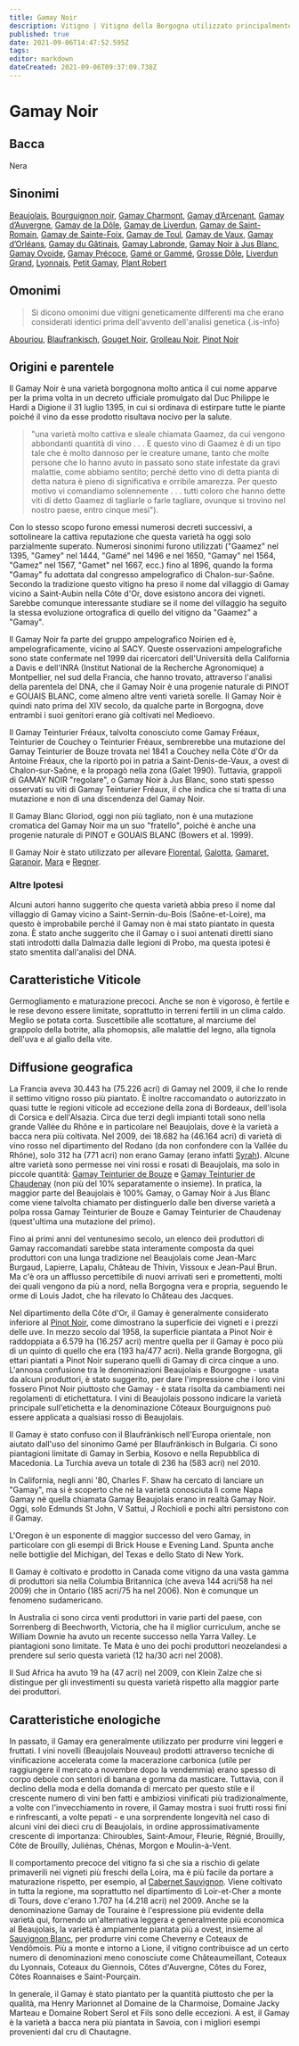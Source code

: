 ```yaml
---
title: Gamay Noir
description: Vitigno | Vitigno della Borgogna utilizzato principalmente per produrre vini da consumare giovani
published: true
date: 2021-09-06T14:47:52.595Z
tags: 
editor: markdown
dateCreated: 2021-09-06T09:37:09.738Z
---
```


# Gamay Noir

## Bacca
Nera

## Sinonimi
[Beaujolais](/vitigni/beaujolais), [Bourguignon noir](/vitigni/bourguignon-noir), [Gamay Charmont](/vitigni/gamay-charmont), [Gamay d’Arcenant](/vitigni/gamay-d-arcenant), [Gamay d’Auvergne](/vitigni/gamay-d-auvergne),
[Gamay de la Dôle](/vitigni/gamay-de-la-dole), [Gamay de Liverdun](/vitigni/gamay-de-liverdun), [Gamay de Saint-Romain](/vitigni/gamay-de-saint-Romain), [Gamay de Sainte-Foix](/vitigni/gamay-de-sainte-foix), [Gamay de Toul](/vitigni/famay-de-toul), [Gamay de Vaux](/vitigni/gamay-de-vaux), [Gamay d’Orléans](/vitigni/gamay-d-orleans), [Gamay du Gâtinais](/vitigni/gamay-du-gatinais), [Gamay Labronde](/vitigni/gamay-labronde), [Gamay Noir à Jus Blanc](/vitigni/gamay-noir-a-jus-blanc), [Gamay Ovoide](/vitigni/gamay-ovoide), [Gamay Précoce](/vitigni/gamay-precoce), [Gamé or Gammé](/vitigni/Game-or-Gamme), [Grosse Dôle](/vitigni/grosse-dole), [Liverdun Grand](/vitigni/liverdun-grand), [Lyonnais](/vitigni/lyonnais), [Petit Gamay](/vitigni/petit-gamay), [Plant Robert](/vitigni/plant-robert)



## Omonimi
> Si dicono omonimi due vitigni geneticamente differenti ma che erano considerati identici prima dell'avvento dell'analisi genetica
{.is-info}

[Abouriou](/vitigni/Francia/abouriou), [Blaufrankisch](/vitigni/Austria/blaufrankisch), [Gouget Noir](/vitigni/gouget-noir), [Grolleau Noir](/vitigni/grolleau-noir), [Pinot Noir](/vitigni/Francia/pinot-noir)

## Origini e parentele
Il Gamay Noir è una varietà borgognona molto antica il cui nome apparve per la prima volta in un decreto ufficiale promulgato dal Duc Philippe le Hardi a Digione il 31 luglio 1395, in cui si ordinava di estirpare tutte le piante poiché il vino da esse prodotto risultava nocivo per la salute.

> "una varietà molto cattiva e sleale chiamata Gaamez, da cui vengono abbondanti quantità di vino . . . E questo vino di Gaamez è di un tipo tale che è molto dannoso per le creature umane, tanto che molte persone che lo hanno avuto in passato sono state infestate da gravi malattie, come abbiamo sentito; perché detto vino di detta pianta di detta natura è pieno di significativa e orribile amarezza. Per questo motivo vi comandiamo solennemente . . . tutti coloro che hanno dette viti di detto Gaamez di tagliarle o farle tagliare, ovunque si trovino nel nostro paese, entro cinque mesi").

Con lo stesso scopo furono emessi numerosi decreti successivi, a sottolineare la cattiva reputazione che questa varietà ha oggi solo parzialmente superato. Numerosi sinonimi furono utilizzati ("Gaamez" nel 1395, "Gamey" nel 1444, "Gamé" nel 1496 e nel 1650, "Gamay" nel 1564, "Gamez" nel 1567, "Gamet" nel 1667, ecc.) fino al 1896, quando la forma "Gamay" fu adottata dal congresso ampelografico di Chalon-sur-Saône. Secondo la tradizione questo vitigno ha preso il nome dal villaggio di Gamay vicino a Saint-Aubin nella Côte d'Or, dove esistono ancora dei vigneti. Sarebbe comunque interessante studiare se il nome del villaggio ha seguito la stessa evoluzione ortografica di quello del vitigno da "Gaamez" a "Gamay".

Il Gamay Noir fa parte del gruppo ampelografico Noirien ed è, ampelograficamente, vicino al SACY. Queste osservazioni ampelografiche sono state confermate nel 1999 dai ricercatori dell'Università della California a Davis e dell'INRA (Institut National de la Recherche Agronomique) a Montpellier, nel sud della Francia, che hanno trovato, attraverso l'analisi della parentela del DNA, che il Gamay Noir è una progenie naturale di PINOT e GOUAIS BLANC, come almeno altre venti varietà sorelle. Il Gamay Noir è quindi nato prima del XIV secolo, da qualche parte in Borgogna, dove entrambi i suoi genitori erano già coltivati nel Medioevo.

Il Gamay Teinturier Fréaux, talvolta conosciuto come Gamay Fréaux, Teinturier de Couchey o Teinturier Fréaux, sembrerebbe una mutazione del Gamay Teinturier de Bouze trovata nel 1841 a Couchey nella Côte d'Or da Antoine Fréaux, che la riportò poi in patria a Saint-Denis-de-Vaux, a ovest di Chalon-sur-Saône, e la propagò nella zona (Galet 1990). Tuttavia, grappoli di GAMAY NOIR "regolare", o Gamay Noir à Jus Blanc, sono stati spesso osservati su viti di Gamay Teinturier Fréaux, il che indica che si tratta di una mutazione e non di una discendenza del Gamay Noir.

Il Gamay Blanc Gloriod, oggi non più tagliato, non è una mutazione cromatica del Gamay Noir ma un suo "fratello", poiché è anche una progenie naturale di PINOT e GOUAIS BLANC (Bowers et al. 1999).

Il Gamay Noir è stato utilizzato per allevare [Florental](/vitigni/florental), [Galotta](/vitigni/galotta), [Gamaret](/vitigni/gamaret), [Garanoir](/vitigni/garanoir), [Mara](/vitigni/mara) e [Regner](/vitigni/regner).

### Altre Ipotesi

Alcuni autori hanno suggerito che questa varietà abbia preso il nome dal villaggio di Gamay vicino a Saint-Sernin-du-Bois (Saône-et-Loire), ma questo è improbabile perché il Gamay non è mai stato piantato in questa zona. È stato anche suggerito che il Gamay o i suoi antenati diretti siano stati introdotti dalla Dalmazia dalle legioni di Probo, ma questa ipotesi è stato smentita dall'analisi del DNA.

## Caratteristiche Viticole

Germogliamento e maturazione precoci. Anche se non è vigoroso, è fertile e le rese devono essere limitate, soprattutto in terreni fertili in un clima caldo. Meglio se potata corta. Suscettibile alle scottature, al marciume del grappolo della botrite, alla phomopsis, alle malattie del legno, alla tignola dell'uva e al giallo della vite.

## Diffusione geografica

La Francia aveva 30.443 ha (75.226 acri) di Gamay nel 2009, il che lo rende il settimo vitigno rosso più piantato. È inoltre raccomandato o autorizzato in quasi tutte le regioni viticole ad eccezione della zona di Bordeaux, dell'isola di Corsica e dell'Alsazia. Circa due terzi degli impianti totali sono nella grande Vallée du Rhône e in particolare nel Beaujolais, dove è la varietà a bacca nera più coltivata. Nel 2009, dei 18.682 ha (46.164 acri) di varietà di vino rosso nel dipartimento del Rodano (da non confondere con la Vallée du Rhône), solo 312 ha (771 acri) non erano Gamay (erano infatti [Syrah](/vitigni/Italia/syrah)). Alcune altre varietà sono permesse nei vini rossi e rosati di Beaujolais, ma solo in piccole quantità: [Gamay Teinturier de Bouze](/vitigni/gamay-teinturier-de-bouze) e [Gamay Teinturier de Chaudenay](/vitigni/gamay-teinturier-de-chaudenay) (non più del 10% separatamente o insieme). In pratica, la maggior parte del Beaujolais è 100% Gamay, o Gamay Noir à Jus Blanc come viene talvolta chiamato per distinguerlo dalle ben diverse varietà a polpa rossa Gamay Teinturier de Bouze e Gamay Teinturier de Chaudenay (quest'ultima una mutazione del primo).

Fino ai primi anni del ventunesimo secolo, un elenco deii produttori di Gamay raccomandati sarebbe stata interamente composta da quei produttori con una lunga tradizione nel Beaujolais come Jean-Marc Burgaud, Lapierre, Lapalu, Château de Thivin, Vissoux e Jean-Paul Brun. Ma c'è ora un afflusso percettibile di nuovi arrivati seri e promettenti, molti dei quali vengono da più a nord, nella Borgogna vera e propria, seguendo le orme di Louis Jadot, che ha rilevato lo Château des Jacques.

Nel dipartimento della Côte d'Or, il Gamay è generalmente considerato inferiore al [Pinot Noir](/vitigni/Francia/pinot-noir), come dimostrano la superficie dei vigneti e i prezzi delle uve. In mezzo secolo dal 1958, la superficie piantata a Pinot Noir è raddoppiata a 6.579 ha (16.257 acri) mentre quella per il Gamay è poco più di un quinto di quello che era (193 ha/477 acri). Nella grande Borgogna, gli ettari piantati a Pinot Noir superano quelli di Gamay di circa cinque a uno. L'annosa confusione tra le denominazioni Beaujolais e Bourgogne - usata da alcuni produttori, è stato suggerito, per dare l'impressione che i loro vini fossero Pinot Noir piuttosto che Gamay - è stata risolta da cambiamenti nei regolamenti di etichettatura. I vini di Beaujolais possono indicare la varietà principale sull'etichetta e la denominazione Côteaux Bourguignons può essere applicata a qualsiasi rosso di Beaujolais.

Il Gamay è stato confuso con il Blaufränkisch nell'Europa orientale, non aiutato dall'uso del sinonimo Gamé per Blaufränkisch in Bulgaria. Ci sono piantagioni limitate di Gamay in Serbia, Kosovo e nella Repubblica di Macedonia. La Turchia aveva un totale di 236 ha (583 acri) nel 2010.

In California, negli anni '80, Charles F. Shaw ha cercato di lanciare un "Gamay", ma si è scoperto che né la varietà conosciuta lì come Napa Gamay né quella chiamata Gamay Beaujolais erano in realtà Gamay Noir. Oggi, solo Edmunds St John, V Sattui, J Rochioli e pochi altri persistono con il Gamay.

L'Oregon è un esponente di maggior successo del vero Gamay, in particolare con gli esempi di Brick House e Evening Land. Spunta anche nelle bottiglie del Michigan, del Texas e dello Stato di New York.

Il Gamay è coltivato e prodotto in Canada come vitigno da una vasta gamma di produttori sia nella Columbia Britannica (che aveva 144 acri/58 ha nel 2009) che in Ontario (185 acri/75 ha nel 2006). Non è comunque un fenomeno sudamericano.

In Australia ci sono circa venti produttori in varie parti del paese, con Sorrenberg di Beechworth, Victoria, che ha il miglior curriculum, anche se William Downie ha avuto un recente successo nella Yarra Valley. Le piantagioni sono limitate. Te Mata è uno dei pochi produttori neozelandesi a prendere sul serio questa varietà (12 ha/30 acri nel 2008).

Il Sud Africa ha avuto 19 ha (47 acri) nel 2009, con Klein Zalze che si distingue per gli investimenti su questa varietà rispetto alla maggior parte dei produttori.

## Caratteristiche enologiche

In passato, il Gamay era generalmente utilizzato per produrre vini leggeri e fruttati. I vini novelli (Beaujolais Nouveau) prodotti attraverso tecniche di vinificazione accelerata come la macerazione carbonica (utile per raggiungere il mercato a novembre dopo la vendemmia) erano spesso di corpo debole con sentori di banana e gomma da masticare. Tuttavia, con il declino della moda e della domanda di mercato per questo stile e il crescente numero di vini ben fatti e ambiziosi vinificati più tradizionalmente, a volte con l'invecchiamento in rovere, il Gamay mostra i suoi frutti rossi fini e rinfrescanti, a volte pepati - e una sorprendente longevità nel caso di alcuni vini dei dieci cru di Beaujolais, in ordine approssimativamente crescente di importanza: Chiroubles, Saint-Amour, Fleurie, Régnié, Brouilly, Côte de Brouilly, Juliénas, Chénas, Morgon e Moulin-à-Vent.

Il comportamento precoce del vitigno fa sì che sia a rischio di gelate primaverili nei vigneti più freschi della Loira, ma è più facile da portare a maturazione rispetto, per esempio, al [Cabernet Sauvignon](/vitigni/Francia/cabernet-sauvignon). Viene coltivato in tutta la regione, ma soprattutto nel dipartimento di Loir-et-Cher a monte di Tours, dove c'erano 1.707 ha (4.218 acri) nel 2009. Anche se la denominazione Gamay de Touraine è l'espressione più evidente della varietà qui, fornendo un'alternativa leggera e generalmente più economica al Beaujolais, la varietà è ampiamente piantata più a ovest, insieme al [Sauvignon Blanc](/vitigni/sauvignon-blanc), per produrre vini come Cheverny e Coteaux de Vendômois. Più a monte e intorno a Lione, il vitigno contribuisce ad un certo numero di denominazioni meno conosciute come Châteaumeillant, Coteaux du Lyonnais, Coteaux du Giennois, Côtes d'Auvergne, Côtes du Forez, Côtes Roannaises e Saint-Pourçain. 

In generale, il Gamay è stato piantato per la quantità piuttosto che per la qualità, ma Henry Marionnet al Domaine de la Charmoise, Domaine Jacky Marteau e Domaine Robert Serol et Fils sono delle eccezioni. A est, il Gamay è la varietà a bacca nera più piantata in Savoia, con i migliori esempi provenienti dal cru di Chautagne.


